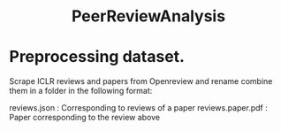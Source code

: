 # <div align="center"> PeerReviewAnalysis </div>

# Preprocessing dataset.

Scrape ICLR reviews and papers from Openreview and rename combine them in a folder in the following format:

reviews.json  : Corresponding to reviews of a paper
reviews.paper.pdf : Paper corresponding to the review above

